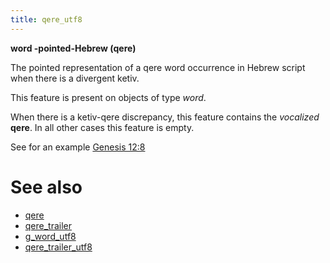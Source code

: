 ```yaml
---
title: qere_utf8
---
```


**word -pointed-Hebrew (qere)**


The pointed representation of a qere word occurrence in Hebrew script when there is a divergent ketiv.

This feature is present on objects of type *word*.

When there is a ketiv-qere discrepancy, this feature contains the *vocalized* **qere**.
In all other cases this feature is empty.

See for an example [Genesis 12:8](https://shebanq.ancient-data.org/hebrew/text?book=Genesis&chapter=12&verse=8&tp=txt_p)

# See also

* [qere](qere) 
* [qere_trailer](qere_trailer) 
* [g_word_utf8](g_word_utf8) 
* [qere_trailer_utf8](qere_trailer_utf8) 
